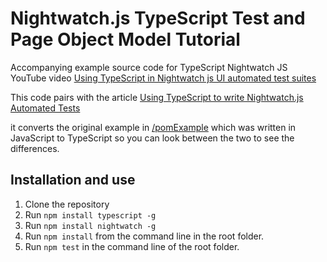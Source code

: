 # Nightwatch.js TypeScript Test and Page Object Model Tutorial

Accompanying example source code for TypeScript Nightwatch JS YouTube video [Using TypeScript in Nightwatch js UI automated test suites](https://youtu.be/fUPwk8bFVJM)

This code pairs with the article [Using TypeScript to write Nightwatch.js Automated Tests](https://www.davidmello.com/using-nightwatch-with-typescript/)

it converts the original example in [/pomExample](https://github.com/reallymello/nightwatchTutorials/tree/master/pomExample) which was written in JavaScript to TypeScript so you can look between the two to see the differences.

## Installation and use

1. Clone the repository
2. Run `npm install typescript -g`
3. Run `npm install nightwatch -g`
4. Run `npm install` from the command line in the root folder.
5. Run `npm test` in the command line of the root folder.
